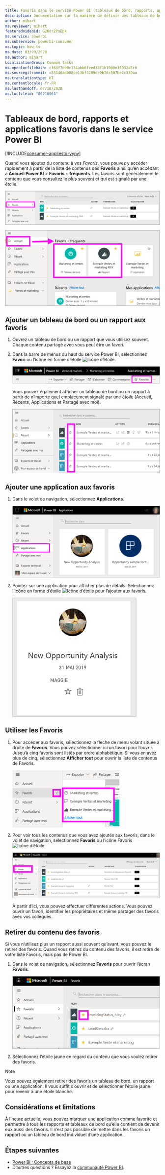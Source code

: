 ```yaml
---
title: Favoris dans le service Power BI (tableaux de bord, rapports, applications)
description: Documentation sur la manière de définir des tableaux de bord, rapports et applications en tant que favoris dans le service Power BI
author: mihart
ms.reviewer: mihart
featuredvideoid: G26dr2PsEpk
ms.service: powerbi
ms.subservice: powerbi-consumer
ms.topic: how-to
ms.date: 03/09/2020
ms.author: mihart
LocalizationGroup: Common tasks
ms.openlocfilehash: cf63f7e00c134abb6feed38f1b1000e35932a5c6
ms.sourcegitcommit: c83146ad008ce13bf3289de9b76c507be2c330aa
ms.translationtype: HT
ms.contentlocale: fr-FR
ms.lasthandoff: 07/10/2020
ms.locfileid: "86216064"
---
```

# <a name="favorite-dashboards-reports-and-apps-in-the-power-bi-service"></a>Tableaux de bord, rapports et applications favoris dans le service Power BI

[!INCLUDE[consumer-appliesto-yyny](../includes/consumer-appliesto-yyny.md)]

Quand vous ajoutez du contenu à vos *Favoris*, vous pouvez y accéder rapidement à partir de la liste de contenus des **Favoris** ainsi qu’en accédant à **Accueil Power BI** > **Favoris + fréquents**. Les favoris sont généralement le contenu que vous consultez le plus souvent et qui est signalé par une étoile.

   ![Icône Favoris](./media/end-user-favorite/power-bi-favorite-nav.png)

   ![Icône Favoris + fréquents](./media/end-user-favorite/power-bi-home.png)

## <a name="add-a-dashboard-or-report-as-a-favorite"></a>Ajouter un tableau de bord ou un rapport aux favoris

1. Ouvrez un tableau de bord ou un rapport que vous utilisez souvent. Chaque contenu partagé avec vous peut être un favori.

2. Dans la barre de menus du haut du service Power BI, sélectionnez **Favori** ou l’icône en forme d’étoile ![Icône d’étoile](./media/end-user-favorite/power-bi-favorite-icon.png).
   
   ![Icône Favori](./media/end-user-favorite/power-bi-favorite.png)
   
   Vous pouvez également afficher un tableau de bord ou un rapport à partir de n’importe quel emplacement signalé par une étoile (Accueil, Récents, Applications et Partagé avec moi). 
   
   ![onglet Tableau de bord avec une étoile jaune](./media/end-user-favorite/power-bi-recent.png)

## <a name="add-an-app-as-a-favorite"></a>Ajouter une application aux favoris

1. Dans le volet de navigation, sélectionnez **Applications**.

   ![Tableau de bord](./media/end-user-favorite/power-bi-app.png)

2. Pointez sur une application pour afficher plus de détails. Sélectionnez l’icône en forme d’étoile ![Icône d’étoile](./media/end-user-favorite/power-bi-favorite-icon.png) pour l’ajouter aux favoris.
   
   ![Pointer sur une application](./media/end-user-favorite/power-bi-hover-app.png)

## <a name="work-with-favorites"></a>Utiliser les Favoris
1. Pour accéder aux favoris, sélectionnez la flèche de menu volant située à droite de **Favoris**. Vous pouvez sélectionner ici un favori pour l’ouvrir. Jusqu’à cinq favoris sont listés par ordre alphabétique. Si vous en avez plus de cinq, sélectionnez **Afficher tout** pour ouvrir la liste de contenus de Favoris. 
   
   ![menu volant Favoris](./media/end-user-favorite/power-bi-favorite-flyout.png)
2. Pour voir tous les contenus que vous avez ajoutés aux favoris, dans le volet de navigation, sélectionnez **Favoris** ou l’icône Favoris ![Icône d’étoile](./media/end-user-favorite/power-bi-favorites-icon.png). 
   
    ![Fenêtre Favoris](./media/end-user-favorite/power-bi-fav-screen.png)
   
   À partir d’ici, vous pouvez effectuer différentes actions. Vous pouvez ouvrir un favori, identifier les propriétaires et même partager des favoris avec vos collègues.

## <a name="unfavorite-content"></a>Retirer du contenu des favoris
Si vous n’utilisez plus un rapport aussi souvent qu’avant, vous pouvez le retirer des favoris. Quand vous retirez du contenu des favoris, il est retiré de votre liste Favoris, mais pas de Power BI.

1. Dans le volet de navigation, sélectionnez **Favoris** pour ouvrir l’écran **Favoris**.
   
   ![écran Favoris](./media/end-user-favorite/power-bi-un-favorite.png)
2. Sélectionnez l’étoile jaune en regard du contenu que vous voulez retirer des favoris.

> [!NOTE]
> Vous pouvez également retirer des favoris un tableau de bord, un rapport ou une application. Il vous suffit d’ouvrir et de sélectionner l’étoile jaune pour revenir à une étoile blanche. 
> 
> 
## <a name="limitations-and-considerations"></a>Considérations et limitations
À l’heure actuelle, vous pouvez marquer une application comme favorite et permettre à tous les rapports et tableaux de bord qu’elle contient de devenir eux aussi des favoris. Il n’est pas possible de mettre dans les favoris un rapport ou un tableau de bord individuel d’une application. 

## <a name="next-steps"></a>Étapes suivantes
- [Power BI : Concepts de base](end-user-basic-concepts.md)
- D’autres questions ? Essayez la [communauté Power BI](https://community.powerbi.com/).


